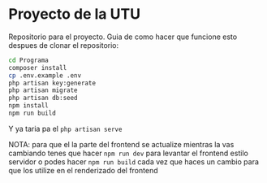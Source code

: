 # Proyecto de la UTU

Repositorio para el proyecto.
Guia de como hacer que funcione esto despues de clonar el repositorio:
```bash
cd Programa
composer install
cp .env.example .env
php artisan key:generate
php artisan migrate
php artisan db:seed
npm install
npm run build
```
Y ya taria pa el `php artisan serve` 

NOTA: para que el la parte del frontend se actualize mientras la vas cambiando tenes que hacer `npm run dev` para levantar el frontend estilo servidor
      o podes hacer `npm run build` cada vez que haces un cambio para que los utilize en el renderizado del frontend
